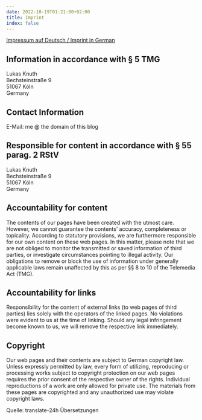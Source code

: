 ```yaml
---
date: 2022-10-19T01:21:00+02:00
title: Imprint
index: false
---
```


[Impressum auf Deutsch / Imprint in German](/imprint-de)

## Information in accordance with § 5 TMG

Lukas Knuth<br>
Bechsteinstraße 9<br>
51067 Köln<br>
Germany

## Contact Information

E-Mail: me @ the domain of this blog

## Responsible for content in accordance with § 55 parag. 2 RStV

Lukas Knuth<br>
Bechsteinstraße 9<br>
51067 Köln<br>
Germany

## Accountability for content

The contents of our pages have been created with the utmost care. However, we cannot guarantee the contents’ accuracy, completeness or topicality. According to statutory provisions, we are furthermore responsible for our own content on these web pages. In this matter, please note that we are not obliged to monitor the transmitted or saved information of third parties, or investigate circumstances pointing to illegal activity. Our obligations to remove or block the use of information under generally applicable laws remain unaffected by this as per §§ 8 to 10 of the Telemedia Act (TMG).

## Accountability for links

Responsibility for the content of external links (to web pages of third parties) lies solely with the operators of the linked pages. No violations were evident to us at the time of linking. Should any legal infringement become known to us, we will remove the respective link immediately.

## Copyright

Our web pages and their contents are subject to German copyright law. Unless expressly permitted by law, every form of utilizing, reproducing or processing works subject to copyright protection on our web pages requires the prior consent of the respective owner of the rights. Individual reproductions of a work are only allowed for private use. The materials from these pages are copyrighted and any unauthorized use may violate copyright laws.

Quelle: translate-24h Übersetzungen
